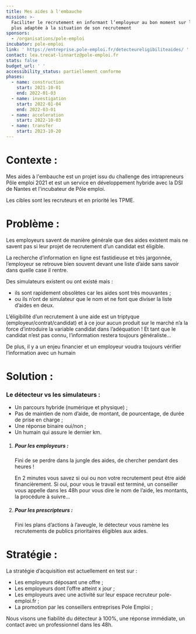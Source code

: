 ```yaml
---
title: Mes aides à l'embauche
mission: >-
  Faciliter le recrutement en informant l’employeur au bon moment sur l'aide la
  plus adaptée à la situation de son recrutement
sponsors:
  - /organisations/pole-emploi
incubator: pole-emploi
link: ' https://entreprise.pole-emploi.fr/detecteureligibiliteaides/ '
contact: lea.trecat-linnartz@pole-emploi.fr
stats: false
budget_url: ' '
accessibility_status: partiellement conforme
phases:
  - name: construction
    start: 2021-10-01
    end: 2022-01-03
  - name: investigation
    start: 2022-01-04
    end: 2022-03-01
  - name: acceleration
    start: 2022-10-03
  - name: transfer
    start: 2023-10-20
---
```

# **Contexte :**

Mes aides à l'embauche est un projet issu du challenge des intrapreneurs Pôle emploi 2021 et est un service en développement hybride avec la DSI de Nantes et l'incubateur de Pôle emploi. 

Les cibles sont les recruteurs et en priorité les TPME.  

# **Problème** :

Les employeurs savent de manière générale que des aides existent mais ne savent pas si leur projet de recrutement d’un candidat est éligible. 

La recherche d’information en ligne est fastidieuse et très jargonnée, l’employeur se retrouve bien souvent devant une liste d’aide sans savoir dans quelle case il rentre. 

Des simulateurs existent ou ont existé mais : 

* ils sont rapidement obsolètes car les aides sont très mouvantes ; 
* ou ils n’ont de simulateur que le nom et ne font que diviser la liste d’aides en deux.  

L’éligibilité d’un recrutement à une aide est un triptyque (employeur/contrat/candidat) et à ce jour aucun produit sur le marché n’a la force d’introduire la variable candidat dans l’adéquation ! Et tant que le candidat n’est pas connu, l’information restera toujours généraliste… 

De plus, il y a un enjeu financier et un employeur voudra toujours vérifier l’information avec un humain 

# **Solution :**

### Le détecteur vs les simulateurs :

* Un parcours hybride (numérique et physique) ;  
* Pas de maintien de nom d’aide, de montant, de pourcentage, de durée de prise en charge ;
* Une réponse binaire oui/non ;
* Un humain qui assure le dernier km.

1. ##### Pour les employeurs :

   Fini de se perdre dans la jungle des aides, de chercher pendant des heures !

   En 2 minutes vous savez si oui ou non votre recrutement peut être aidé financièrement. Si oui, pour vous le travail est terminé, un conseiller vous appelle dans les 48h pour vous dire le nom de l’aide, les montants, la procédure à suivre… 
2. ##### Pour les prescripteurs : 

   Fini les plans d’actions à l’aveugle, le détecteur vous ramène les recrutements de publics prioritaires éligibles aux aides. 

# Stratégie :

La stratégie d’acquisition est actuellement en test sur :

* Les employeurs déposant une offre ;
* Les employeurs dont l’offre atteint x jour ;
* Les employeurs avec une activité sur leur espace recruteur pole-emploi.fr ;
* La promotion par les conseillers entreprises Pole Emploi ;

Nous visons une fiabilité du détecteur à 100%, une réponse immédiate, un contact avec un professionnel dans les 48h.
